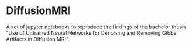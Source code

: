 # DiffusionMRI

A set of jupyter notebooks to reproduce the findings of the bachelor thesis "Use of Untrained Neural Networks for Denoising and Removing Gibbs Artifacts in Diffusion MRI".
